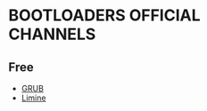 # BOOTLOADERS OFFICIAL CHANNELS
## Free
- [GRUB](https://www.gnu.org/software/grub/)
- [Limine](https://limine-bootloader.org/)